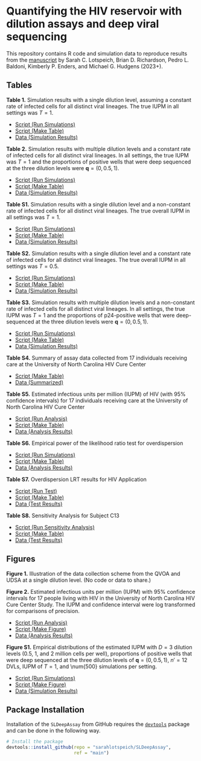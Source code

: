 # Quantifying the HIV reservoir with dilution assays and deep viral sequencing

This repository contains R code and simulation data to reproduce results from the [manuscript](https://arxiv.org/abs/2209.04716) by Sarah C. Lotspeich, Brian D. Richardson, Pedro L. Baldoni, Kimberly P. Enders, and Michael G. Hudgens (2023+). 

## Tables 

**Table 1.** Simulation results with a single dilution level, assuming a constant rate of infected cells for all distinct viral lineages. The true IUPM in all settings was $T = 1$.

  - [Script (Run Simulations)](sims/SIMS-SINGLE-DILUTION.R)
  - [Script (Make Table)](tables_revision/Table1_revision.R)
  - [Data (Simulation Results)](sim_data/sd_sim_data.csv)

**Table 2.** Simulation results with multiple dilution levels and a constant rate of infected cells for all distinct viral lineages. In all settings, the true IUPM was $T = 1$ and the proportions of positive wells that were deep sequenced at the three dilution levels were $\pmb{q} = (0, 0.5, 1)$.

  - [Script (Run Simulations)](sims/SIMS-MULTIPLE-DILUTIONS.R)
  - [Script (Make Table)](tables_revision/Table2_revision.R)
  - [Data (Simulation Results)](sim_data/md_sim_data.csv)

**Table S1.** Simulation results with a single dilution level and a non-constant rate of infected cells for all distinct viral lineages. The true overall IUPM in all settings was $T = 1$.

  - [Script (Run Simulations)](sims/SIMS-SINGLE-DILUTION.R)
  - [Script (Make Table)](tables_revision/TableS1_revision.R)
  - [Data (Simulation Results)](sim_data/sd_sim_data.csv)

**Table S2.** Simulation results with a single dilution level and a constant rate of infected cells for all distinct viral lineages. The true overall IUPM in all settings was $T = 0.5$.

  - [Script (Run Simulations)](sims/SIMS-SINGLE-DILUTION.R)
  - [Script (Make Table)](tables_revision/TableS2_revision.R)
  - [Data (Simulation Results)](sim_data/sd_sim_data.csv)

**Table S3.** Simulation results with multiple dilution levels and a non-constant rate of infected cells for all distinct viral lineages. In all settings, the true IUPM was $T = 1$ and the proportions of p24-positive wells that were deep-sequenced at the three dilution levels were $\pmb{q} = (0, 0.5, 1)$.

  - [Script (Run Simulations)](sims/SIMS-MULTIPLE-DILUTIONS.R)
  - [Script (Make Table)](tables_revision/TableS3_revision.R)
  - [Data (Simulation Results)](sim_data/md_sim_data.csv)

**Table S4.** Summary of assay data collected from 17 individuals receiving care at the University of North Carolina HIV Cure Center

  - [Script (Make Table)](tables_revision/TableS4_revision.R)
  - [Data (Summarized)](real_data_application_revision/tableS4_data.csv)

**Table S5.** Estimated infectious units per million (IUPM) of HIV (with 95\% confidence intervals) for 17 individuals receiving care at the University of North Carolina HIV Cure Center

  - [Script (Run Analysis)](real_data_application_revision/DATA-ANALYSIS-REVISION.R)
  - [Script (Make Table)](tables_revision/TableS5_revision.R)
  - [Data (Analysis Results)](real_data_application_revision/tableS5_data.csv)

**Table S6.** Empirical power of the likelihood ratio test for overdispersion

  - [Script (Run Simulations)](sims/SIMS-OVERDISPERSION.R)
  - [Script (Make Table)](tables_revision/TableS6_revision.R)
  - [Data (Analysis Results)](sim_data/overdispersion_sim_data.csv)

**Table S7.** Overdispersion LRT results for HIV Application

  - [Script (Run Test)](real_data_application_revision/DATA-ANALYSIS-REVISION.R)
  - [Script (Make Table)](tables_revision/TableS7_revision.R)
  - [Data (Test Results)](real_data_application_revision/tableS7_data.csv)

**Table S8.** Sensitivity Analysis for Subject C13

  - [Script (Run Sensitivity Analysis)](real_data_application_revision/DATA-ANALYSIS-REVISION.R)
  - [Script (Make Table)](tables_revision/TableS8_revision.R)
  - [Data (Test Results)](real_data_application_revision/tableS8_data.csv)

## Figures 

**Figure 1.** Illustration of the data collection scheme from the QVOA and UDSA at a single dilution level. (No code or data to share.)

**Figure 2.** Estimated infectious units per million (IUPM) with 95\% confidence intervals for 17 people living with HIV in the University of North Carolina HIV Cure Center Study. The IUPM and confidence interval were log transformed for comparisons of precision.

  - [Script (Run Analysis)](real_data_application_revision/DATA-ANALYSIS-REVISION.R)
  - [Script (Make Figure)](figures_revision/Figure2.R)
  - [Data (Analysis Results)](real_data_application_revision/figure2_data.csv)

**Figure S1.** Empirical distributions of the estimated IUPM with $D=3$ dilution levels (0.5, 1, and 2 million cells per well), proportions of positive wells that were deep sequenced at the three dilution levels of $\pmb{q} =(0, 0.5, 1)$, $n'=12$ DVLs, IUPM of $T=1$, and \num{500} simulations per setting.

  - [Script (Run Simulations)](sims/SIMS-OVERDISPERSION.R)
  - [Script (Make Figure)](figures_revision/figS1-boxplot-overdispersion.R)
  - [Data (Simulation Results)](sim_data/overdispersion_sim_data.csv)

## Package Installation

Installation of the `SLDeepAssay` from GitHub requires the
[`devtools`](https://www.r-project.org/nosvn/pandoc/devtools.html)
package and can be done in the following way.

``` r
# Install the package
devtools::install_github(repo = "sarahlotspeich/SLDeepAssay", 
                         ref = "main")
```
